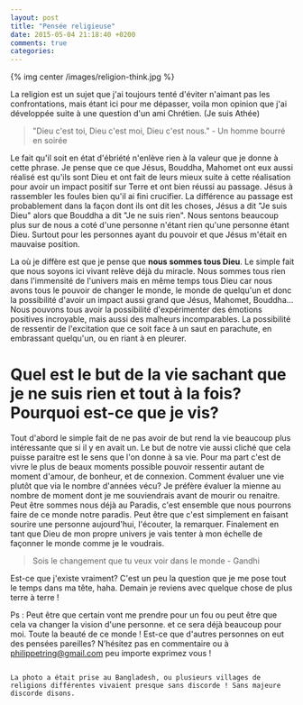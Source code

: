 ```yaml
---
layout: post
title: "Pensée religieuse"
date: 2015-05-04 21:18:40 +0200
comments: true
categories: 
---
```


{% img center /images/religion-think.jpg %}

La religion est un sujet que j'ai toujours tenté d'éviter n'aimant pas les confrontations, mais étant ici pour me dépasser, voila mon opinion que j'ai développée suite à une question d'un ami Chrétien. (Je suis Athée)

<!-- more -->

> "Dieu c'est toi, Dieu c'est moi, Dieu c'est nous." - Un homme bourré en soirée

Le fait qu'il soit en état d'ébriété n'enlève rien à la valeur que je donne à cette phrase. Je pense que ce que Jésus, Bouddha, Mahomet ont eux aussi réalisé est qu'ils sont Dieu et ont fait de leurs mieux suite à cette réalisation pour avoir un impact positif sur Terre et ont bien réussi au passage. Jésus à rassembler les foules bien qu'il ai fini crucifier. La différence au passage est probablement dans la façon dont ils ont dit les choses, Jésus a dit "Je suis Dieu" alors que Bouddha a dit "Je ne suis rien". Nous sentons beaucoup plus sur de nous a coté d'une personne n'étant rien qu'une personne étant Dieu. Surtout pour les personnes ayant du pouvoir et que Jésus m'était en mauvaise position.

La où je diffère est que je pense que **nous sommes tous Dieu**. Le simple fait que nous soyons ici vivant relève déjà du miracle. Nous sommes tous rien dans l'immensité de l'univers mais en même temps tous Dieu car nous avons tous le pouvoir de changer le monde, le monde de quelqu'un et donc la possibilité d'avoir un impact aussi grand que Jésus, Mahomet, Bouddha... Nous pouvons tous avoir la possibilité d'expérimenter des émotions positives incroyable, mais aussi des malheurs incomparables. La possibilité de ressentir de l'excitation que ce soit face à un saut en parachute, en embrassant quelqu'un, ou en riant à en pleurer. 

# Quel est le but de la vie sachant que je ne suis rien et tout à la fois? Pourquoi est-ce que je vis?

Tout d'abord le simple fait de ne pas avoir de but rend la vie beaucoup plus intéressante que si il y en avait un. Le but de notre vie aussi cliché que cela puisse paraitre est le sens que l'on donne à sa vie. Pour ma part c'est de vivre le plus de beaux moments possible pouvoir ressentir autant de moment d'amour, de bonheur, et de connexion. Comment évaluer une vie plutôt que via le nombre d'années vécu? Je préfère évaluer la mienne au nombre de moment dont je me souviendrais avant de mourir ou renaitre. Peut être sommes nous déjà au Paradis, c'est ensemble que nous pourrons faire de ce monde notre paradis. Peut être que c'est simplement en faisant sourire une personne aujourd'hui, l'écouter, la remarquer. Finalement en tant que Dieu de mon propre univers je vais tenter à mon échelle de façonner le monde comme je le voudrais.

> Sois le changement que tu veux voir dans le monde - Gandhi

Est-ce que j'existe vraiment? C'est un peu la question que je me pose tout le temps dans ma tête, haha. Demain je reviens avec quelque chose de plus terre à terre !

Ps : Peut être que certain vont me prendre pour un fou ou peut être que cela va changer la vision d'une personne. et ce sera déjà beaucoup pour moi. Toute la beauté de ce monde ! Est-ce que d'autres personnes on eut des pensées pareilles? N’hésitez pas en commentaire ou à philippetring@gmail.com peu importe exprimez vous !

~~~

La photo a était prise au Bangladesh, ou plusieurs villages de religions différentes vivaient presque sans discorde ! Sans majeure discorde disons.
